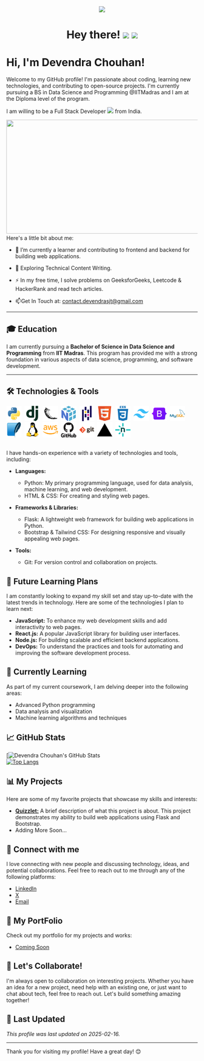 <div id="header" align="center">
  <img src="https://media.giphy.com/media/M9gbBd9nbDrOTu1Mqx/giphy.gif" width="100"/>
<h1>
Hey there!
<img src="https://media.giphy.com/media/hvRJCLFzcasrR4ia7z/giphy.gif" width="30px"/>
<img src="https://media.giphy.com/media/WUlplcMpOCEmTGBtBW/giphy.gif" width="30px"/>
</h1>
</div>

# Hi, I'm Devendra Chouhan!

Welcome to my GitHub profile! I'm passionate about coding, learning new technologies, and contributing to open-source projects. I'm currently pursuing a BS in Data Science and Programming @IITMadras and I am at the Diploma level of the program.

I am willing to be a Full Stack Developer <img src="https://media.giphy.com/media/WUlplcMpOCEmTGBtBW/giphy.gif" width="30"> from India.

<div align="center">
  <img src="https://media.giphy.com/media/dWesBcTLavkZuG35MI/giphy.gif" width="600" height="300"/>
</div>
 Here's a little bit about me:

- :telescope: I’m currently a learner and contributing to frontend and backend for building web applications.

- :seedling: Exploring Technical Content Writing.

- :zap: In my free time, I solve problems on GeeksforGeeks, Leetcode & HackerRank and read tech articles.

- :mailbox:Get In Touch at: contact.devendrasjt@gmail.com

---

## 🎓 Education

I am currently pursuing a **Bachelor of Science in Data Science and Programming** from **IIT Madras**. This program has provided me with a strong foundation in various aspects of data science, programming, and software development. 

---

## 🛠️ Technologies & Tools

<div>
  <a href="https://www.python.org/doc/"><img src="https://github.com/devicons/devicon/blob/master/icons/python/python-original.svg" title="Python" alt="Python" width="40" height="40"/></a>&nbsp;
  <a href="https://docs.djangoproject.com/"><img src="https://github.com/devicons/devicon/blob/master/icons/django/django-plain.svg" title="Django" alt="Django" width="40" height="40"/></a>&nbsp;
  <a href="https://flask.palletsprojects.com/en/2.0.x/"><img src="https://github.com/devicons/devicon/blob/master/icons/flask/flask-original.svg" title="Flask" alt="Flask" width="40" height="40"/></a>&nbsp;
  <a href="https://numpy.org/doc/"><img src="https://github.com/devicons/devicon/blob/master/icons/numpy/numpy-original.svg" title="Numpy" alt="Numpy" width="40" height="40"/></a>&nbsp;
  <a href="https://pandas.pydata.org/docs/"><img src="https://github.com/devicons/devicon/blob/master/icons/pandas/pandas-original.svg" title="Pandas" alt="Pandas" width="40" height="40"/></a>&nbsp;
  <a href="https://developer.mozilla.org/en-US/docs/Web/HTML"><img src="https://github.com/devicons/devicon/blob/master/icons/html5/html5-original.svg" title="HTML5" alt="HTML" width="40" height="40"/></a>&nbsp;
  <a href="https://developer.mozilla.org/en-US/docs/Web/CSS"><img src="https://github.com/devicons/devicon/blob/master/icons/css3/css3-plain-wordmark.svg" title="CSS3" alt="CSS" width="40" height="40"/></a>&nbsp;
  <a href="https://tailwindcss.com/docs"><img src="https://github.com/devicons/devicon/blob/master/icons/tailwindcss/tailwindcss-original.svg" title="Tailwind" alt="Tailwind" width="40" height="40"/></a>&nbsp;
  <a href="https://getbootstrap.com/docs/5.0/getting-started/introduction/"><img src="https://github.com/devicons/devicon/blob/master/icons/bootstrap/bootstrap-original.svg" title="Bootstrap" alt="Bootstrap" width="40" height="40"/></a>&nbsp;
  <a href="https://dev.mysql.com/doc/"><img src="https://github.com/devicons/devicon/blob/master/icons/mysql/mysql-original-wordmark.svg" title="MySQL" alt="MySQL" width="40" height="40"/></a>&nbsp;
  <a href="https://www.sqlite.org/docs.html"><img src="https://github.com/devicons/devicon/blob/master/icons/sqlite/sqlite-original.svg" title="SQLite" alt="SQLite" width="40" height="40"/></a>&nbsp;
  <a href="https://www.kernel.org/doc/html/latest/"><img src="https://github.com/devicons/devicon/blob/master/icons/linux/linux-original.svg" title="Linux" alt="Linux" width="40" height="40"/></a>&nbsp;
  <a href="https://docs.aws.amazon.com/"><img src="https://github.com/devicons/devicon/blob/master/icons/amazonwebservices/amazonwebservices-plain-wordmark.svg" title="AWS" alt="AWS" width="40" height="40"/></a>&nbsp;
  <a href="https://github.com/"><img src="https://github.com/devicons/devicon/blob/master/icons/github/github-original-wordmark.svg" title="GitHub" alt="GitHub" width="40" height="40"/></a>&nbsp;
  <a href="https://git-scm.com/doc"><img src="https://github.com/devicons/devicon/blob/master/icons/git/git-original-wordmark.svg" title="Git" alt="Git" width="40" height="40"/></a>&nbsp;
  <a href="https://vercel.app"><img src="https://github.com/devicons/devicon/blob/master/icons/vercel/vercel-original.svg" title="Vercel" alt="Vercel" width="40" height="40"/></a>&nbsp;
  <a href="https://netlify.app/"><img src="https://github.com/devicons/devicon/blob/master/icons/netlify/netlify-original.svg" title="Netlify" alt="Netlify" width="40" height="40"/></a>
  
<!---  <img src="https://github.com/devicons/devicon/blob/master/icons/javascript/javascript-original.svg" title="JavaScript" alt="JavaScript" width="40" height="40"/>&nbsp;
  <img src="https://github.com/devicons/devicon/blob/master/icons/java/java-original-wordmark.svg" title="Java" alt="Java" width="40" height="40"/>&nbsp;
  <img src="https://github.com/devicons/devicon/blob/master/icons/react/react-original-wordmark.svg" title="React" alt="React" width="40" height="40"/>&nbsp;
  <img src="https://github.com/devicons/devicon/blob/master/icons/spring/spring-original-wordmark.svg" title="Spring" alt="Spring" width="40" height="40"/>&nbsp;
  <img src="https://github.com/devicons/devicon/blob/master/icons/materialui/materialui-original.svg" title="Material UI" alt="Material UI" width="40" height="40"/>&nbsp;
  <img src="https://github.com/devicons/devicon/blob/master/icons/flutter/flutter-original.svg" title="Flutter" alt="Flutter" width="40" height="40"/>&nbsp;
  <img src="https://github.com/devicons/devicon/blob/master/icons/redux/redux-original.svg" title="Redux" alt="Redux " width="40" height="40"/>&nbsp;
  <img src="https://github.com/devicons/devicon/blob/master/icons/nodejs/nodejs-original-wordmark.svg" title="NodeJS" alt="NodeJS" width="40" height="40"/>&nbsp;
  <img src="https://github.com/devicons/devicon/blob/master/icons/firebase/firebase-plain-wordmark.svg" title="Firebase" alt="Firebase" width="40" height="40"/>&nbsp;
  <img src="https://github.com/devicons/devicon/blob/master/icons/gatsby/gatsby-original.svg" title="Gatsby"  alt="Gatsby" width="40" height="40"/> -->
</div>

## 

I have hands-on experience with a variety of technologies and tools, including:

- **Languages:**
  - Python: My primary programming language, used for data analysis, machine learning, and web development.
  - HTML & CSS: For creating and styling web pages.
  
- **Frameworks & Libraries:**
  - Flask: A lightweight web framework for building web applications in Python.
  - Bootstrap & Tailwind CSS: For designing responsive and visually appealing web pages.
  
- **Tools:**
  - Git: For version control and collaboration on projects.

## 🚀 Future Learning Plans

I am constantly looking to expand my skill set and stay up-to-date with the latest trends in technology. Here are some of the technologies I plan to learn next:

- **JavaScript:** To enhance my web development skills and add interactivity to web pages.
- **React.js:** A popular JavaScript library for building user interfaces.
- **Node.js:** For building scalable and efficient backend applications.
- **DevOps:** To understand the practices and tools for automating and improving the software development process.

## 🌱 Currently Learning

As part of my current coursework, I am delving deeper into the following areas:

- Advanced Python programming
- Data analysis and visualization
- Machine learning algorithms and techniques

## 📈 GitHub Stats

<!-- [![GitHub Streak](http://github-readme-streak-stats.herokuapp.com?user=24f2002329&theme=dark&background=000000)](https://git.io/streak-stats) -->
[![Devendra Chouhan's GitHub Stats](https://github-readme-stats.vercel.app/api?username=24f2002329&show_icons=true&theme=radical)<br>
[![Top Langs](https://github-readme-stats.vercel.app/api/top-langs/?username=24f2002329&layout=compact&theme=vision-friendly-dark)](https://github.com/anuraghazra/github-readme-stats)

## 📊 My Projects

Here are some of my favorite projects that showcase my skills and interests:

- [**Quizzlet:**](https://github.com/24f2002329/MAD1_Project) A brief description of what this project is about. This project demonstrates my ability to build web applications using Flask and Bootstrap.
- Adding More Soon...
<!--
- [**Project 2:**](https://github.com/devendra-sjt/project2) A brief description of what this project is about. This project highlights my skills in data analysis and visualization using Python.
- [**Project 3:**](https://github.com/devendra-sjt/project3) A brief description of what this project is about. This project showcases my experience with machine learning and predictive modeling.
-->

## 🔗 Connect with me

I love connecting with new people and discussing technology, ideas, and potential collaborations. Feel free to reach out to me through any of the following platforms:

- [LinkedIn](https://www.linkedin.com/in/devendra-sjt)
- [X](https://x.com/devendra-sjt)
- [Email](mailto:contact.devendrasjt@gamil.com)

## 📝 My PortFolio

Check out my portfolio for my projects and works:

- [Coming Soon](/)

## 💬 Let's Collaborate!

I'm always open to collaboration on interesting projects. Whether you have an idea for a new project, need help with an existing one, or just want to chat about tech, feel free to reach out. Let's build something amazing together!

## 📅 Last Updated

*This profile was last updated on 2025-02-16.*

---

Thank you for visiting my profile! Have a great day! 😊
```` ▋
